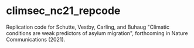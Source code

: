 # climsec_nc21_repcode
Replication code for Schutte, Vestby, Carling, and Buhaug "Climatic conditions are weak predictors of asylum migration", forthcoming in Nature Communications (2021).
